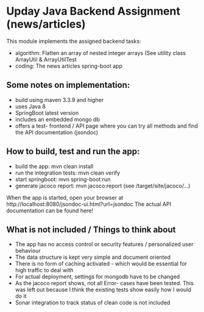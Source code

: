 # Upday Java Backend Assignment (news/articles)

This module implements the assigned backend tasks:

* algorithm: Flatten an array of nested integer arrays (See utility class ArrayUtil & ArrayUtilTest
* coding: The news articles spring-boot app

## Some notes on implementation:

* build using maven 3.3.9 and higher
* uses Java 8
* SpringBoot latest version
* includes an embedded mongo db
* offers a test- frontend / API page where you can try all methods and find the API documentation (jsondoc)

## How to build, test and run the app:

* build the app:              mvn clean install
* run the integration tests:  mvn clean verify
* start springboot:           mvn spring-boot:run
* generate jacoco report:     mvn jacoco:report             (see /target/site/jacoco/...)

When the app is started, open your browser at http://localhost:8080/jsondoc-ui.html?url=jsondoc
The actual API documentation can be found here!

## What is not included / Things to think about

* The app has no access control or security features / personalized user behaviour
* The data structure is kept very simple and document oriented
* There is no form of caching activated - which would be essential for high traffic to deal with
* For actual deployment, settings for mongodb have to be changed
* As the jacoco report shows, not all Error- cases have been tested. This was left out because I
  think the existing tests show easily how I would do it
* Sonar integration to track status of clean code is not included